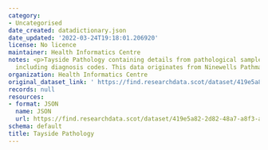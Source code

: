 ```yaml
---
category:
- Uncategorised
date_created: datadictionary.json
date_updated: '2022-03-24T19:18:01.206920'
license: No licence
maintainer: Health Informatics Centre
notes: <p>Tayside Pathology containing details from pathological samples and biopsy
  including diagnosis codes. This data originates from Ninewells Pathmanager.</p>
organization: Health Informatics Centre
original_dataset_link: ' https://find.researchdata.scot/dataset/419e5a82-2d82-48a7-a8f3-a83e64a54e92'
records: null
resources:
- format: JSON
  name: JSON
  url: https://find.researchdata.scot/dataset/419e5a82-2d82-48a7-a8f3-a83e64a54e92/resource/419e5a82-2d82-48a7-a8f3-a83e64a54e92/download/datadictionary.json
schema: default
title: Tayside Pathology
---
```

